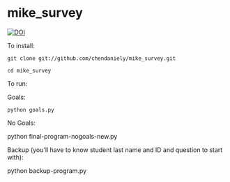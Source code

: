 mike_survey
===========

[![DOI](https://zenodo.org/badge/11594/chendaniely/mike_survey.svg)](#DOI)

To install:

`git clone git://github.com/chendaniely/mike_survey.git`

`cd mike_survey`

To run:

Goals:

`python goals.py`

No Goals:

python final-program-nogoals-new.py

Backup (you'll have to know student last name and ID and question to start with):

python backup-program.py
